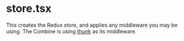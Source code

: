 # store.tsx

This creates the Redux store, and applies any middleware you may be using. The Combine is using
[thunk](https://github.com/reduxjs/redux-thunk) as its middleware.

